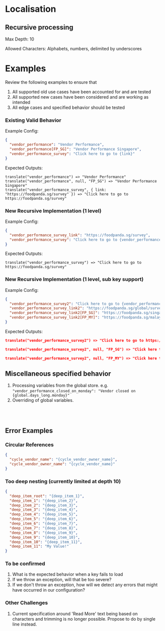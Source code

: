 # Localisation

## Recursive processing

Max Depth: 10

Allowed Characters: Alphabets, numbers, delimited by underscores

# Examples

Review the following examples to ensure that

1. All supported old use cases have been accounted for and are tested
1. All supported new cases have been considered and are working as intended
1. All edge cases and specified behavior should be tested

### **Existing Valid Behavior**

Example Config:

```json
{
  "vendor_performance": "Vendor Performance",
  "vendor_performance[FP_SG]": "Vendor Performance Singapore",
  "vendor_performance_survey": "Click here to go to {link}"
}
```

Expected Outputs:

```
translate("vendor_performance") => "Vendor Performance"
translate("vendor_performance", null, "FP_SG") => "Vendor Performance Singapore"
translate("vendor_performance_survey", { link: "https://foodpanda.sg/survey" }) => "Click here to go to https://foodpanda.sg/survey"
```

### **New Recursive Implementation (1 level)**

Example Config:

```json
{
  "vendor_performance_survey_link": "https://foodpanda.sg/survey",
  "vendor_performance_survey": "Click here to go to {vendor_performance_survey_link}"
}
```

Expected Outputs:

```
translate("vendor_performance_survey") => "Click here to go to https://foodpanda.sg/survey"
```

### **New Recursive Implementation (1 level, sub key support)**

Example Config:

```json
{
  "vendor_performance_survey2": "Click here to go to {vendor_performance_survey_link2}",
  "vendor_performance_survey_link2": "https://foodpanda.sg/global/survey",
  "vendor_performance_survey_link2[FP_SG]": "https://foodpanda.sg/singapore/survey",
  "vendor_performance_survey_link2[FP_MY]": "https://foodpanda.sg/malaysia/survey"
}
```

Expected Outputs:

```json
translate("vendor_performance_survey2") => "Click here to go to https://foodpanda.sg/global/survey"

translate("vendor_performance_survey2", null, "FP_SG") => "Click here to go to https://foodpanda.sg/singapore/survey"

translate("vendor_performance_survey2", null, "FP_MY") => "Click here to go to https://foodpanda.sg/malaysia/survey"

```

## Miscellaneous specified behavior

1. Processing variables from the global store. e.g. `"vendor_performance_closed_on_monday": "Vendor closed on {global.days_long.monday}"`
1. Overriding of global variables.

<br/>
<br/>

## **Error Examples**

### Circular References

```json
{
  "cycle_vendor_name": "{cycle_vendor_owner_name}",
  "cycle_vendor_owner_name": "{cycle_vendor_name}"
}
```

### Too deep nesting (currently limited at depth 10)

```json
{
  "deep_item_root": "{deep_item_1}",
  "deep_item_1": "{deep_item_2}",
  "deep_item_2": "{deep_item_3}",
  "deep_item_3": "{deep_item_4}",
  "deep_item_4": "{deep_item_5}",
  "deep_item_5": "{deep_item_6}",
  "deep_item_6": "{deep_item_7}",
  "deep_item_7": "{deep_item_8}",
  "deep_item_8": "{deep_item_9}",
  "deep_item_9": "{deep_item_10}",
  "deep_item_10": "{deep_item_11}",
  "deep_item_11": "My Value!"
}
```

### To be confirmed
1. What is the expected behavior when a key fails to load
1. If we throw an exception, will that be too severe?
1. If we don't throw an exception, how will we detect any errors that might have occurred in our configuration?

### Other Challenges
1. Current specification around 'Read More' text being based on characters and trimming is no longer possible. Propose to do by single line instead.